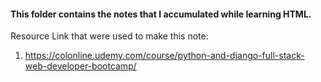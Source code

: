 <h4>This folder contains the notes that I accumulated while learning HTML.</h4>


Resource Link that were used to make this note:
1. https://colonline.udemy.com/course/python-and-django-full-stack-web-developer-bootcamp/
